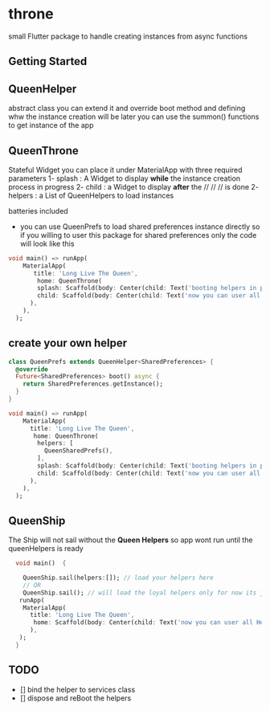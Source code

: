 # throne

small Flutter package to handle creating instances from async functions

## Getting Started

## QueenHelper
abstract class you can extend it and override boot method and defining whw the instance creation will be
later you can use the  summon() functions to get instance of the app

## QueenThrone
Stateful Widget you can place it under MaterialApp with three required parameters
1- splash : A Widget to display **while** the instance creation process in progress
2- child  : a Widget to display **after** the    //      //       //    is done
2- helpers : a List of QueenHelpers to load instances




batteries included
* you can use QueenPrefs to load shared preferences instance directly
so if you willing to user this package for shared preferences only the code will look like this 


```dart
void main() => runApp(
    MaterialApp(
       title: 'Long Live The Queen',    
        home: QueenThrone(
        splash: Scaffold(body: Center(child: Text('booting helpers in progress ...'))),
        child: Scaffold(body: Center(child: Text('now you can user all Helpers'))),
      ),
    ),
  );

```



## create your own helper


```dart
class QueenPrefs extends QueenHelper<SharedPreferences> {
  @override
  Future<SharedPreferences> boot() async {
    return SharedPreferences.getInstance();
  }
}
```

```dart
void main() => runApp(
    MaterialApp(
      title: 'Long Live The Queen',
       home: QueenThrone(
        helpers: [
          QueenSharedPrefs(),
        ],
        splash: Scaffold(body: Center(child: Text('booting helpers in progress ...'))),
        child: Scaffold(body: Center(child: Text('now you can user all Helpers'))),
      ),
    ),
  );
```
## QueenShip
The Ship will not sail without the **Queen Helpers** so app wont run until the queenHelpers is ready


```dart
  void main()  {

    QueenShip.sail(helpers:[]); // load your helpers here 
    // OR
    QueenShip.sail(); // will load the loyal helpers only for now its just SharedPreferences
   runApp(
    MaterialApp(
      title: 'Long Live The Queen',
       home: Scaffold(body: Center(child: Text('now you can user all Helpers'))),
      ),
   );
  }
```



## TODO
* [] bind the helper to services class 
* [] dispose and reBoot the helpers
